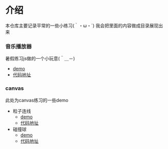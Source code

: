 # 介绍
本仓库主要记录平常的一些小练习(｀・ω・´)
我会把里面的内容做成目录展现出来

### 音乐播放器
暑假练习js做的一个小玩意(＾＿－)
+ [demo](https://15515179583.github.io/demo/music/index.html)
+ [代码地址](https://github.com/15515179583/demo/tree/master/music)

### canvas
此处为canvas练习的一些demo
* 粒子连线
  * [demo](https://15515179583.github.io/demo/canvas/link.html)
  * [代码地址](https://github.com/15515179583/demo/tree/master/canvas)
* 碰撞球
  * [demo](https://15515179583.github.io/demo/canvas/ball.html)
  * [代码地址](https://github.com/15515179583/demo/tree/master/canvas)
